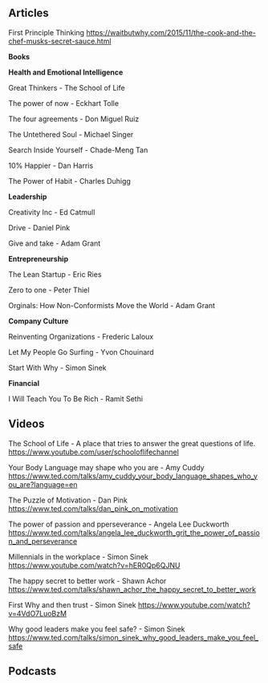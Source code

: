 ## **Articles** 

First Principle Thinking
https://waitbutwhy.com/2015/11/the-cook-and-the-chef-musks-secret-sauce.html


**Books** 


**Health and Emotional Intelligence**

Great Thinkers - The School of Life 

The power of now - Eckhart Tolle 

The four agreements - Don Miguel Ruiz 

The Untethered Soul - Michael Singer 

Search Inside Yourself - Chade-Meng Tan 

10% Happier - Dan Harris 

The Power of Habit - Charles Duhigg 




**Leadership** 

Creativity Inc - Ed Catmull 

Drive - Daniel Pink 

Give and take - Adam Grant 



**Entrepreneurship**

The Lean Startup - Eric Ries 

Zero to one - Peter Thiel 

Orginals: How Non-Conformists Move the World - Adam Grant 



**Company Culture** 

Reinventing Organizations - Frederic Laloux

Let My People Go Surfing - Yvon Chouinard 

Start With Why - Simon Sinek 



**Financial** 

I Will Teach You To Be Rich - Ramit Sethi 



## **Videos** 

The School of Life - A place that tries to answer the great questions of life.  
https://www.youtube.com/user/schooloflifechannel

Your Body Language may shape who you are - Amy Cuddy 
https://www.ted.com/talks/amy_cuddy_your_body_language_shapes_who_you_are?language=en

The Puzzle of Motivation - Dan Pink 
https://www.ted.com/talks/dan_pink_on_motivation

The power of passion and pperseverance - Angela Lee Duckworth 
https://www.ted.com/talks/angela_lee_duckworth_grit_the_power_of_passion_and_perseverance

Millennials in the workplace - Simon Sinek 
https://www.youtube.com/watch?v=hER0Qp6QJNU

The happy secret to better work - Shawn Achor 
https://www.ted.com/talks/shawn_achor_the_happy_secret_to_better_work

First Why and then trust - Simon Sinek 
https://www.youtube.com/watch?v=4VdO7LuoBzM

Why good leaders make you feel safe? - Simon Sinek 
https://www.ted.com/talks/simon_sinek_why_good_leaders_make_you_feel_safe



## **Podcasts** 

